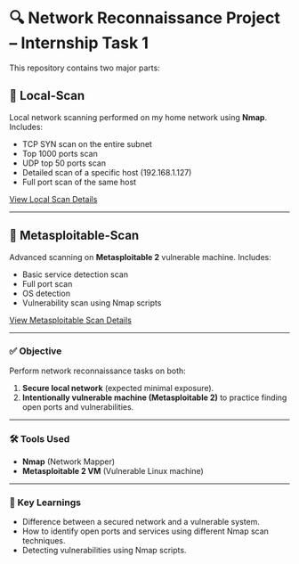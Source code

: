 # 🔍 Network Reconnaissance Project – Internship Task 1

This repository contains two major parts:

## 📁 Local-Scan
Local network scanning performed on my home network using **Nmap**. Includes:
- TCP SYN scan on the entire subnet
- Top 1000 ports scan
- UDP top 50 ports scan
- Detailed scan of a specific host (192.168.1.127)
- Full port scan of the same host

[View Local Scan Details](Local-Scan/README.md)

---

## 📁 Metasploitable-Scan
Advanced scanning on **Metasploitable 2** vulnerable machine. Includes:
- Basic service detection scan
- Full port scan
- OS detection
- Vulnerability scan using Nmap scripts

[View Metasploitable Scan Details](Metasploitable-Scan/README.md)

---

### ✅ Objective
Perform network reconnaissance tasks on both:
1. **Secure local network** (expected minimal exposure).
2. **Intentionally vulnerable machine (Metasploitable 2)** to practice finding open ports and vulnerabilities.

---

### 🛠 Tools Used
- **Nmap** (Network Mapper)
- **Metasploitable 2 VM** (Vulnerable Linux machine)

---

### 📌 Key Learnings
- Difference between a secured network and a vulnerable system.
- How to identify open ports and services using different Nmap scan techniques.
- Detecting vulnerabilities using Nmap scripts.
